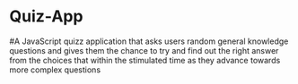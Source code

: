 # Quiz-App
#A JavaScript quizz application that asks users  random general knowledge   questions and gives them   the  chance to try and find out  the right answer from the  choices that  within the stimulated time as they advance towards more complex questions
